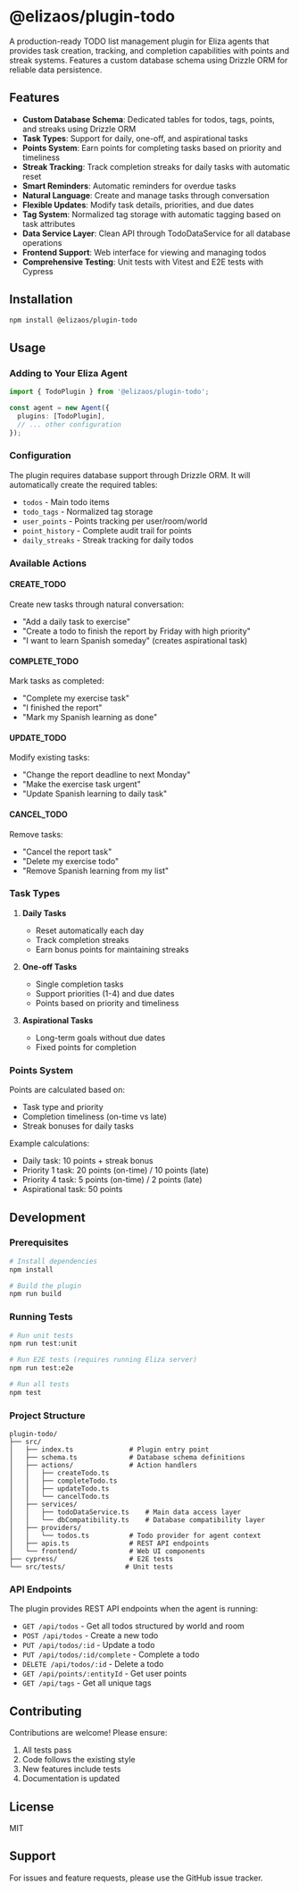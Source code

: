 # @elizaos/plugin-todo

A production-ready TODO list management plugin for Eliza agents that provides task creation, tracking, and completion capabilities with points and streak systems. Features a custom database schema using Drizzle ORM for reliable data persistence.

## Features

- **Custom Database Schema**: Dedicated tables for todos, tags, points, and streaks using Drizzle ORM
- **Task Types**: Support for daily, one-off, and aspirational tasks
- **Points System**: Earn points for completing tasks based on priority and timeliness
- **Streak Tracking**: Track completion streaks for daily tasks with automatic reset
- **Smart Reminders**: Automatic reminders for overdue tasks
- **Natural Language**: Create and manage tasks through conversation
- **Flexible Updates**: Modify task details, priorities, and due dates
- **Tag System**: Normalized tag storage with automatic tagging based on task attributes
- **Data Service Layer**: Clean API through TodoDataService for all database operations
- **Frontend Support**: Web interface for viewing and managing todos
- **Comprehensive Testing**: Unit tests with Vitest and E2E tests with Cypress

## Installation

```bash
npm install @elizaos/plugin-todo
```

## Usage

### Adding to Your Eliza Agent

```typescript
import { TodoPlugin } from '@elizaos/plugin-todo';

const agent = new Agent({
  plugins: [TodoPlugin],
  // ... other configuration
});
```

### Configuration

The plugin requires database support through Drizzle ORM. It will automatically create the required tables:
- `todos` - Main todo items
- `todo_tags` - Normalized tag storage
- `user_points` - Points tracking per user/room/world
- `point_history` - Complete audit trail for points
- `daily_streaks` - Streak tracking for daily todos

### Available Actions

#### CREATE_TODO
Create new tasks through natural conversation:
- "Add a daily task to exercise"
- "Create a todo to finish the report by Friday with high priority"
- "I want to learn Spanish someday" (creates aspirational task)

#### COMPLETE_TODO
Mark tasks as completed:
- "Complete my exercise task"
- "I finished the report"
- "Mark my Spanish learning as done"

#### UPDATE_TODO
Modify existing tasks:
- "Change the report deadline to next Monday"
- "Make the exercise task urgent"
- "Update Spanish learning to daily task"

#### CANCEL_TODO
Remove tasks:
- "Cancel the report task"
- "Delete my exercise todo"
- "Remove Spanish learning from my list"

### Task Types

1. **Daily Tasks**
   - Reset automatically each day
   - Track completion streaks
   - Earn bonus points for maintaining streaks

2. **One-off Tasks**
   - Single completion tasks
   - Support priorities (1-4) and due dates
   - Points based on priority and timeliness

3. **Aspirational Tasks**
   - Long-term goals without due dates
   - Fixed points for completion

### Points System

Points are calculated based on:
- Task type and priority
- Completion timeliness (on-time vs late)
- Streak bonuses for daily tasks

Example calculations:
- Daily task: 10 points + streak bonus
- Priority 1 task: 20 points (on-time) / 10 points (late)
- Priority 4 task: 5 points (on-time) / 2 points (late)
- Aspirational task: 50 points

## Development

### Prerequisites

```bash
# Install dependencies
npm install

# Build the plugin
npm run build
```

### Running Tests

```bash
# Run unit tests
npm run test:unit

# Run E2E tests (requires running Eliza server)
npm run test:e2e

# Run all tests
npm test
```

### Project Structure

```
plugin-todo/
├── src/
│   ├── index.ts              # Plugin entry point
│   ├── schema.ts             # Database schema definitions
│   ├── actions/              # Action handlers
│   │   ├── createTodo.ts
│   │   ├── completeTodo.ts
│   │   ├── updateTodo.ts
│   │   └── cancelTodo.ts
│   ├── services/
│   │   ├── todoDataService.ts    # Main data access layer
│   │   └── dbCompatibility.ts    # Database compatibility layer
│   ├── providers/
│   │   └── todos.ts          # Todo provider for agent context
│   ├── apis.ts               # REST API endpoints
│   └── frontend/             # Web UI components
├── cypress/                  # E2E tests
└── src/tests/               # Unit tests
```

### API Endpoints

The plugin provides REST API endpoints when the agent is running:

- `GET /api/todos` - Get all todos structured by world and room
- `POST /api/todos` - Create a new todo
- `PUT /api/todos/:id` - Update a todo
- `PUT /api/todos/:id/complete` - Complete a todo
- `DELETE /api/todos/:id` - Delete a todo
- `GET /api/points/:entityId` - Get user points
- `GET /api/tags` - Get all unique tags

## Contributing

Contributions are welcome! Please ensure:
1. All tests pass
2. Code follows the existing style
3. New features include tests
4. Documentation is updated

## License

MIT

## Support

For issues and feature requests, please use the GitHub issue tracker.
